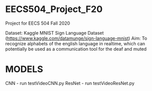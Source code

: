 # EECS504_Project_F20
Project for EECS 504 Fall 2020

Dataset: Kaggle MNIST Sign Language Dataset (https://www.kaggle.com/datamunge/sign-language-mnist)
Aim: To recognize alphabets of the english language in realtime, which can potentially be used as a communication tool for the deaf and muted

# MODELS 
  CNN - run testVideoCNN.py
  ResNet - run testVideoResNet.py
